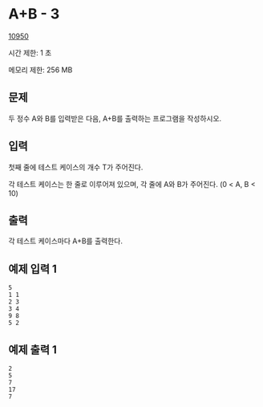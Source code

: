# A+B - 3

[10950](http://codeup.kr/problem.php?id=10950)

시간 제한: 1 초

메모리 제한: 256 MB

## 문제

두 정수 A와 B를 입력받은 다음, A+B를 출력하는 프로그램을 작성하시오.

## 입력

첫째 줄에 테스트 케이스의 개수 T가 주어진다.

각 테스트 케이스는 한 줄로 이루어져 있으며, 각 줄에 A와 B가 주어진다. (0 < A, B < 10)

## 출력

각 테스트 케이스마다 A+B를 출력한다.

## 예제 입력 1

```text
5
1 1
2 3
3 4
9 8
5 2
```

## 예제 출력 1

```text
2
5
7
17
7
```

